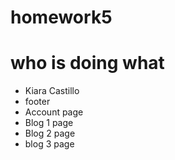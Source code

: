 # homework5

# who is doing what
- Kiara Castillo
- footer
- Account page
- Blog 1 page
- Blog 2 page
- blog 3 page


